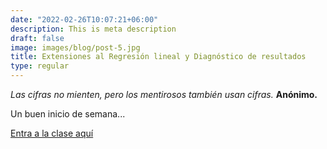 ```yaml
---
date: "2022-02-26T10:07:21+06:00"
description: This is meta description
draft: false
image: images/blog/post-5.jpg
title: Extensiones al Regresión lineal y Diagnóstico de resultados
type: regular
---
```


*Las cifras no mienten, pero los mentirosos también usan cifras.*  **Anónimo.**

Un buen inicio de semana...

[Entra a la clase aquí]()